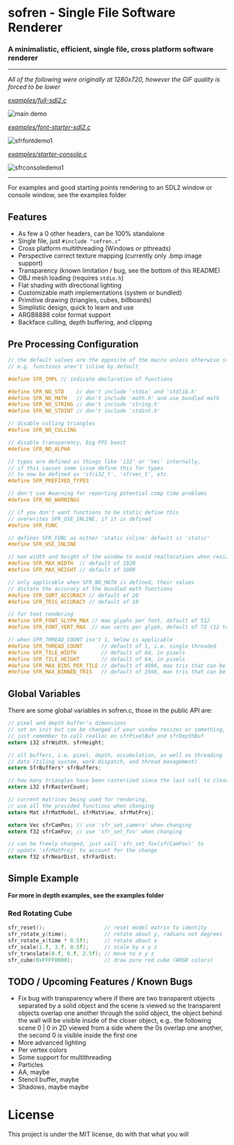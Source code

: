 # sofren - Single File Software Renderer

### A minimalistic, efficient, single file, cross platform software renderer

---

*All of the following were originally at 1280x720, however the GIF quality is forced to be lower*

[*examples/full-sdl2.c*](https://github.com/cyprus327/sofren/blob/main/examples/tex-starter-sdl2.c)

![main demo](https://github.com/user-attachments/assets/73646581-9351-4320-b029-6f31cd42f79f)

[*examples/font-starter-sdl2.c*](https://github.com/cyprus327/sofren/blob/main/examples/font-starter-sdl2.c)

![sfrfontdemo1](https://github.com/user-attachments/assets/87f62598-b39e-4d04-b19d-0f97ddba1622)

[*examples/starter-console.c*](https://github.com/cyprus327/sofren/blob/main/examples/tex-starter-sdl2.c)

![sfrconsoledemo1](https://github.com/user-attachments/assets/36b51566-7893-4729-a498-b18c6569ea83)

---

For examples and good starting points rendering to an SDL2 window or console window, see the examples folder

## Features
- As few a 0 other headers, can be 100% standalone
- Single file, just `#include "sofren.c"`
- Cross platform multithreading (Windows or pthreads)
- Perspective correct texture mapping (currently only .bmp image support)
- Transparency (known limitation / bug, see the bottom of this README)
- OBJ mesh loading (requires `stdio.h`)
- Flat shading with directional lighting
- Customizable math implementations (system or bundled)
- Primitive drawing (triangles, cubes, billboards)
- Simplistic design, quick to learn and use
- ARGB8888 color format support
- Backface culling, depth buffering, and clipping

## Pre Processing Configuration 
```c
// the default values are the opposite of the macro unless otherwise stated,
// e.g. functions aren't inline by default

#define SFR_IMPL // indicate declaration of functions

#define SFR_NO_STD    // don't include 'stdio' and 'stdlib.h'
#define SFR_NO_MATH   // don't include 'math.h' and use bundled math
#define SFR_NO_STRING // don't include 'string.h'
#define SFR_NO_STDINT // don't include 'stdint.h'

// disable culling triangles
#define SFR_NO_CULLING

// disable transparency, big FPS boost
#define SFR_NO_ALPHA

// types are defined as things like 'i32' or 'Vec' internally,
// if this causes some issue define this for types
// to now be defined as 'sfri32_t', 'sfrvec_t', etc.
#define SFR_PREFIXED_TYPES

// don't use #warning for reporting potential comp time problems
#define SFR_NO_WARNINGS

// if you don't want functions to be static define this
// overwrites SFR_USE_INLINE, if it is defined
#define SFR_FUNC

// defines SFR_FUNC as either 'static inline' default is 'static'
#define SFR_USE_INLINE

// max width and height of the window to avoid reallocations when resizing
#define SFR_MAX_WIDTH  // default of 1920
#define SFR_MAX_HEIGHT // default of 1080

// only applicable when SFR_NO_MATH is defined, their values
// dictate the accuracy of the bundled math functions
#define SFR_SQRT_ACCURACY // default of 20
#define SFR_TRIG_ACCURACY // default of 10

// for text rendering
#define SFR_FONT_GLYPH_MAX // max glyphs per font, default of 512
#define SFR_FONT_VERT_MAX  // max verts per glyph, default of 72 (12 tris)

// when SFR_THREAD_COUNT isn't 1, below is applicable
#define SFR_THREAD_COUNT      // default of 1, i.e. single threaded
#define SFR_TILE_WIDTH        // default of 64, in pixels
#define SFR_TILE_HEIGHT       // default of 64, in pixels
#define SFR_MAX_BINS_PER_TILE // default of 4096, max tris that can be rendered on one screen tile 
#define SFR_MAX_BINNED_TRIS   // default of 256k, max tris that can be rendered per frame
```

## Global Variables

There are some global variables in sofren.c, those in the public API are:

```c
// pixel and depth buffer's dimensions
// set on init but can be changed if your window resizes or something,
// just remember to call realloc on sfrPixelBuf and sfrDepthBuf
extern i32 sfrWidth, sfrHeight;

// all buffers, i.e. pixel, depth, accumulation, as well as threading
// data (tiling system, work dispatch, and thread management)
extern SfrBuffers* sfrBuffers;

// how many triangles have been rasterized since the last call to clear
extern i32 sfrRasterCount;

// current matrices being used for rendering,
// use all the provided functions when changing
extern Mat sfrMatModel, sfrMatView, sfrMatProj;

extern Vec sfrCamPos; // use 'sfr_set_camera' when changing
extern f32 sfrCamFov; // use 'sfr_set_fov' when changing

// can be freely changed, just call 'sfr_set_fov(sfrCamFov)' to
// update 'sfrMatProj' to account for the change
extern f32 sfrNearDist, sfrFarDist;
```

## Simple Example

**For more in depth examples, see the examples folder**

### Red Rotating Cube
```c
sfr_reset();                   // reset model matrix to identity
sfr_rotate_y(time);            // rotate about y, radians not degrees
sfr_rotate_x(time * 0.5f);     // rotate about x
sfr_scale(1.f, 3.f, 0.5f);     // scale by x y z
sfr_translate(0.f, 0.f, 2.5f); // move to x y z
sfr_cube(0xFFFF0000);          // draw pure red cube (ARGB colors)
``` 

## TODO / Upcoming Features / Known Bugs
- Fix bug with transparency where if there are two transparent objects separated by a solid object and the scene is viewed so the transparent objects overlap one another through the solid object, the object behind the wall will be visible inside of the closer object, e.g.. the following scene 0 | 0 in 2D viewed from a side where the 0s overlap one another, the second 0 is visible inside the first one
- More advanced lighting
- Per vertex colors
- Some support for multithreading
- Particles
- AA, maybe
- Stencil buffer, maybe
- Shadows, maybe maybe

# License
This project is under the MIT license, do with that what you will
